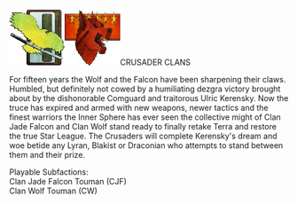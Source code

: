 ![falcon](../_img/jadefalcon.jpg)![wolf](../_img/wolf.jpg)CRUSADER CLANS

For fifteen years the Wolf and the Falcon have been sharpening their claws. Humbled, but definitely not cowed by a humiliating dezgra victory brought about by the dishonorable Comguard and traitorous Ulric Kerensky. Now the truce has expired and armed with new weapons, newer tactics and the finest warriors the Inner Sphere has ever seen the collective might of Clan Jade Falcon and Clan Wolf stand ready to finally retake Terra and restore the true Star League. The Crusaders will complete Kerensky's dream and woe betide any Lyran, Blakist or Draconian who attempts to stand between them and their prize. 

Playable Subfactions:
<br>Clan Jade Falcon Touman (CJF)
<br>Clan Wolf Touman (CW)
